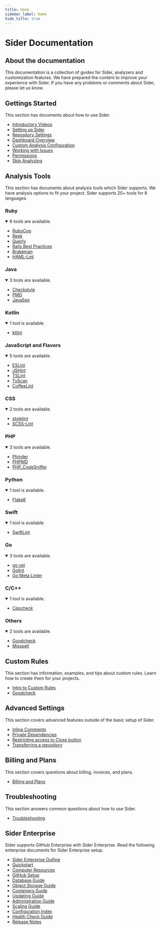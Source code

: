 ```yaml
---
title: Home
sidebar_label: Home
hide_title: true
---
```


# Sider Documentation

## About the documentation

This documentation is a collection of guides for Sider, analyzers and customization features.
We have prepared the content to improve your experience with Sider. If you have any problems or comments about Sider, please let us know.

## Gettings Started

This section has documents about how to use Sider.

* [Introductory Videos](./getting-started/intro-videos.md)
* [Setting up Sider](./getting-started/setup.md)
* [Repository Settings](./getting-started/repository-settings.md)
* [Dashboard Overview](./getting-started/dashboard.md)
* [Custom Analysis Configuration](./getting-started/custom-configuration.md)
* [Working with Issues](./getting-started/working-with-issues.md)
* [Permissions](./getting-started/permissions.md)
* [Skip Analyzing](./getting-started/skip-analyzing.md)

## Analysis Tools

This section has documents about analysis tools which Sider supports. We have analysis options to fit your project. Sider supports 20+ tools for 8 languages.

### Ruby

<details open>
  <summary>6 tools are available.</summary>

  * [RuboCop](./tools/ruby/rubocop.md)
  * [Reek](./tools/ruby/reek.md)
  * [Querly](./tools/ruby/querly.md)
  * [Rails Best Practices](./tools/ruby/rails-bestpractices.md)
  * [Brakeman](./tools/ruby/brakeman.md)
  * [HAML-Lint](./tools/ruby/haml-lint.md)

</details>

### Java

<details open>
  <summary>3 tools are available.</summary>

  * [Checkstyle](./tools/java/checkstyle.md)
  * [PMD](./tools/java/pmd.md)
  * [JavaSee](./tools/java/javasee.md)
</details>

### Kotlin

<details open>
  <summary>1 tool is available.</summary>

  * [ktlint](./tools/kotlin/ktlint.md)
</details>

### JavaScript and Flavors

<details open>
  <summary>5 tools are available.</summary>

  * [ESLint](./tools/javascript/eslint.md)
  * [JSHint](./tools/javascript/jshint.md)
  * [TSLint](./tools/javascript/tslint.md)
  * [TyScan](./tools/javascript/tyscan.md)
  * [CoffeeLint](./tools/javascript/coffeelint.md)

</details>

### CSS

<details open>
  <summary>2 tools are available.</summary>

  * [stylelint](./tools/css/stylelint.md)
  * [SCSS-Lint](./tools/css/scss-lint.md)

</details>

### PHP

<details open>
  <summary>3 tools are available.</summary>

  * [Phinder](./tools/php/phinder.md)
  * [PHPMD](./tools/php/phpmd.md)
  * [PHP_CodeSniffer](./tools/php/codesniffer.md)

</details>

### Python

<details open>
  <summary>1 tool is available.</summary>

  * [Flake8](./tools/python/flake8.md)

</details>

### Swift

<details open>
  <summary>1 tool is available.</summary>

  * [SwiftLint](./tools/swift/swiftlint.md)

</details>

### Go

<details open>
  <summary>3 tools are available.</summary>

  * [go vet](./tools/go/govet.md)
  * [Golint](./tools/go/golint.md)
  * [Go Meta Linter](./tools/go/gometalinter.md)

</details>

### C/C++

<details open>
  <summary>1 tool is available.</summary>

  * [Cppcheck](./tools/cplusplus/cppcheck.md)

</details>

### Others

<details open>
  <summary>2 tools are available.</summary>

  * [Goodcheck](./tools/others/goodcheck.md)
  * [Misspell](./tools/others/misspell.md)

</details>

## Custom Rules

This section has information, examples, and tips about custom rules. Learn how to create them for your projects.

* [Intro to Custom Rules](./custom-rules/introduction-to-custom-rules.md)
* [Goodcheck](./custom-rules/goodcheck.md)

## Advanced Settings

This section covers advanced features outside of the basic setup of Sider.

* [Inline Comments](./advanced-settings/inline-comments.md)
* [Private Dependencies](./advanced-settings/private-dependencies.md)
* [Restricting access to Close button](./advanced-settings/restricting-access-to-close-button.md)
* [Transferring a repository](./advanced-settings/transferring-a-repository.md)

## Billing and Plans

This section covers questions about billing, invoices, and plans.

* [Billing and Plans](./billing-and-plans.md)

## Troubleshooting

This section answers common questions about how to use Sider.

* [Troubleshooting](./troubleshooting.md)

## Sider Enterprise

Sider supports GitHub Enterprise with Sider Enterprise.
Read the following enterprise documents for Sider Enterprise setup.

* [Sider Enterprise Outline](./enterprise/outline.md)
* [Quickstart](./enterprise/quickstart.md)
* [Computer Resources](./enterprise/resources.md)
* [GitHub Setup](./enterprise/github.md)
* [Database Guide](./enterprise/database.md)
* [Object Storage Guide](./enterprise/storage.md)
* [Containers Guide](./enterprise/containers.md)
* [Updating Guide](./enterprise/updating.md)
* [Administration Guide](./enterprise/administration.md)
* [Scaling Guide](./enterprise/scaling.md)
* [Configuration Index](./enterprise/config.md)
* [Health Check Guide](./enterprise/healthcheck.md)
* [Release Notes](./enterprise/releases/changelog.md)
